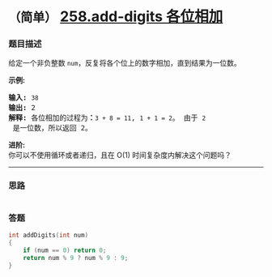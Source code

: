 # `（简单）` [258.add-digits 各位相加](https://leetcode-cn.com/problems/add-digits/)

### 题目描述
<p>给定一个非负整数 <code>num</code>，反复将各个位上的数字相加，直到结果为一位数。</p>

<p><strong>示例:</strong></p>

<pre><strong>输入:</strong> <code>38</code>
<strong>输出:</strong> 2 
<strong>解释: </strong>各位相加的过程为<strong>：</strong><code>3 + 8 = 11</code>, <code>1 + 1 = 2</code>。 由于&nbsp;<code>2</code> 是一位数，所以返回 2。
</pre>

<p><strong>进阶:</strong><br>
你可以不使用循环或者递归，且在 O(1) 时间复杂度内解决这个问题吗？</p>


---
### 思路
```
```



### 答题
``` C++
int addDigits(int num) 
{
    if (num == 0) return 0;
    return num % 9 ? num % 9 : 9;
}
```




